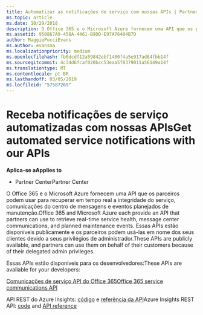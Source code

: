 ```yaml
---
title: Automatizar as notificações de serviço com nossas APIs | Partner Center
ms.topic: article
ms.date: 10/29/2018
description: O Office 365 e o Microsoft Azure fornecem uma API que os parceiros podem usar para recuperar em tempo real a integridade do serviço, comunicações do centro de mensagens e eventos planejados de manutenção.
ms.assetid: 950867A9-458A-4461-B9DD-E97A76404B7D
author: MaggiePucciEvans
ms.author: evansma
ms.localizationpriority: medium
ms.openlocfilehash: fb0dcdf12a59842ebf1400f4a5e917ad64fbb14f
ms.sourcegitcommit: 4c34d6fcaf020bcc53eaa5f0379011a56149a14f
ms.translationtype: MT
ms.contentlocale: pt-BR
ms.lasthandoff: 03/05/2019
ms.locfileid: "57587269"
---
```

# <a name="get-automated-service-notifications-with-our-apis"></a><span data-ttu-id="11c78-103">Receba notificações de serviço automatizadas com nossas APIs</span><span class="sxs-lookup"><span data-stu-id="11c78-103">Get automated service notifications with our APIs</span></span>

<span data-ttu-id="11c78-104">**Aplica-se a**</span><span class="sxs-lookup"><span data-stu-id="11c78-104">**Applies to**</span></span>

-  <span data-ttu-id="11c78-105">Partner Center</span><span class="sxs-lookup"><span data-stu-id="11c78-105">Partner Center</span></span>

<span data-ttu-id="11c78-106">O Office 365 e o Microsoft Azure fornecem uma API que os parceiros podem usar para recuperar em tempo real a integridade do serviço, comunicações do centro de mensagens e eventos planejados de manutenção.</span><span class="sxs-lookup"><span data-stu-id="11c78-106">Office 365 and Microsoft Azure each provide an API that partners can use to retrieve real-time service health, message center communications, and planned maintenance events.</span></span> <span data-ttu-id="11c78-107">Essas APIs estão disponíveis publicamente e os parceiros podem usá-las em nome dos seus clientes devido a seus privilégios de administrador.</span><span class="sxs-lookup"><span data-stu-id="11c78-107">These APIs are publicly available, and partners can use them on behalf of their customers because of their delegated admin privileges.</span></span>

<span data-ttu-id="11c78-108">Essas APIs estão disponíveis para os desenvolvedores:</span><span class="sxs-lookup"><span data-stu-id="11c78-108">These APIs are available for your developers:</span></span>

[<span data-ttu-id="11c78-109">Comunicações de serviço API do Office 365</span><span class="sxs-lookup"><span data-stu-id="11c78-109">Office 365 service communications API</span></span>](https://go.microsoft.com/fwlink/p/?LinkId=616899)

<span data-ttu-id="11c78-110">API REST do Azure Insights: [código](https://go.microsoft.com/fwlink/p/?LinkId=617299) e [referência da API](https://go.microsoft.com/fwlink/p/?LinkId=617300)</span><span class="sxs-lookup"><span data-stu-id="11c78-110">Azure Insights REST API: [code](https://go.microsoft.com/fwlink/p/?LinkId=617299) and [API reference](https://go.microsoft.com/fwlink/p/?LinkId=617300)</span></span>

 

 



